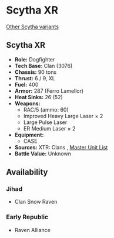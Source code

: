 # Scytha XR 

[Other Scytha variants](../scytha.md) 

## Scytha XR 

- **Role:** Dogfighter 
- **Tech Base:** Clan (3076) 
- **Chassis:** 90 tons 
- **Thrust:** 6 / 9, XL 
- **Fuel:** 400 
- **Armor:** 287 (Ferro Lamellor) 
- **Heat Sinks:** 26 (52) 
- **Weapons:** 
  - RAC/5 (ammo: 60) 
  - Improved Heavy Large Laser × 2 
  - Large Pulse Laser 
  - ER Medium Laser × 2 
- **Equipment:** 
  - CASE 
- **Sources:** XTR: Clans , [Master Unit List](http://masterunitlist.info/Unit/Details/5004) 
- **Battle Value:** Unknown 

## Availability 

### Jihad 

- Clan Snow Raven 

### Early Republic 

- Raven Alliance 

